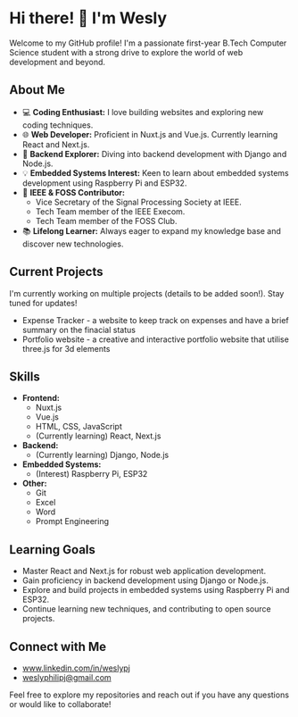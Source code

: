 # Hi there! 👋 I'm Wesly

Welcome to my GitHub profile! I'm a passionate first-year B.Tech Computer Science student with a strong drive to explore the world of web development and beyond.

## About Me

* 💻 **Coding Enthusiast:** I love building websites and exploring new coding techniques.
* 🌐 **Web Developer:** Proficient in Nuxt.js and Vue.js. Currently learning React and Next.js.
* 🚀 **Backend Explorer:** Diving into backend development with Django and Node.js.
* 💡 **Embedded Systems Interest:** Keen to learn about embedded systems development using Raspberry Pi and ESP32.
* 🤝 **IEEE & FOSS Contributor:**
    * Vice Secretary of the Signal Processing Society at IEEE.
    * Tech Team member of the IEEE Execom.
    * Tech Team member of the FOSS Club.
* 📚 **Lifelong Learner:** Always eager to expand my knowledge base and discover new technologies.

## Current Projects

I'm currently working on multiple projects (details to be added soon!). Stay tuned for updates!

* Expense Tracker - a website to keep track on expenses and have a brief summary on the finacial status
* Portfolio website - a creative and interactive portfolio website that utilise three.js for 3d elements

## Skills

* **Frontend:**
    * Nuxt.js
    * Vue.js
    * HTML, CSS, JavaScript
    * (Currently learning) React, Next.js
* **Backend:**
    * (Currently learning) Django, Node.js
* **Embedded Systems:**
    * (Interest) Raspberry Pi, ESP32
* **Other:**
    * Git
    * Excel
    * Word
    * Prompt Engineering

## Learning Goals

* Master React and Next.js for robust web application development.
* Gain proficiency in backend development using Django or Node.js.
* Explore and build projects in embedded systems using Raspberry Pi and ESP32.
* Continue learning new techniques, and contributing to open source projects.

## Connect with Me

* www.linkedin.com/in/weslypj
* weslyphilipj@gmail.com

Feel free to explore my repositories and reach out if you have any questions or would like to collaborate!
